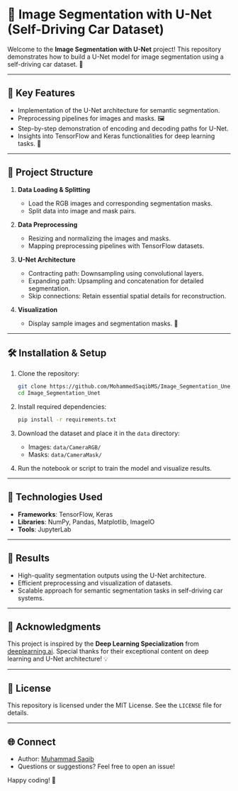 # 🚗 Image Segmentation with U-Net (Self-Driving Car Dataset)

Welcome to the **Image Segmentation with U-Net** project! This repository demonstrates how to build a U-Net model for image segmentation using a self-driving car dataset. 🚀

---

## 🌟 Key Features

- Implementation of the U-Net architecture for semantic segmentation.
- Preprocessing pipelines for images and masks. 🖼️
- Step-by-step demonstration of encoding and decoding paths for U-Net.
- Insights into TensorFlow and Keras functionalities for deep learning tasks. 🤖

---

## 📂 Project Structure

1. **Data Loading & Splitting**  
   - Load the RGB images and corresponding segmentation masks.  
   - Split data into image and mask pairs.  

2. **Data Preprocessing**  
   - Resizing and normalizing the images and masks.  
   - Mapping preprocessing pipelines with TensorFlow datasets.  

3. **U-Net Architecture**  
   - Contracting path: Downsampling using convolutional layers.  
   - Expanding path: Upsampling and concatenation for detailed segmentation.  
   - Skip connections: Retain essential spatial details for reconstruction.

4. **Visualization**  
   - Display sample images and segmentation masks. 🎨

---

## 🛠️ Installation & Setup

1. Clone the repository:  
   ```bash
   git clone https://github.com/MohammedSaqibMS/Image_Segmentation_Unet.git
   cd Image_Segmentation_Unet
   ```

2. Install required dependencies:  
   ```bash
   pip install -r requirements.txt
   ```

3. Download the dataset and place it in the `data` directory:  
   - Images: `data/CameraRGB/`  
   - Masks: `data/CameraMask/`

4. Run the notebook or script to train the model and visualize results.

---

## 🚀 Technologies Used

- **Frameworks**: TensorFlow, Keras  
- **Libraries**: NumPy, Pandas, Matplotlib, ImageIO  
- **Tools**: JupyterLab

---

## 🎯 Results

- High-quality segmentation outputs using the U-Net architecture.  
- Efficient preprocessing and visualization of datasets.  
- Scalable approach for semantic segmentation tasks in self-driving car systems.

---

## 🙌 Acknowledgments

This project is inspired by the **Deep Learning Specialization** from [deeplearning.ai](https://www.deeplearning.ai/courses/deep-learning-specialization/). Special thanks for their exceptional content on deep learning and U-Net architecture! 💡

---

## 📜 License

This repository is licensed under the MIT License. See the `LICENSE` file for details.  

---

## 🌐 Connect

- Author: [Muhammad Saqib](https://github.com/MohammedSaqibMS)  
- Questions or suggestions? Feel free to open an issue!  

Happy coding! 🎉
